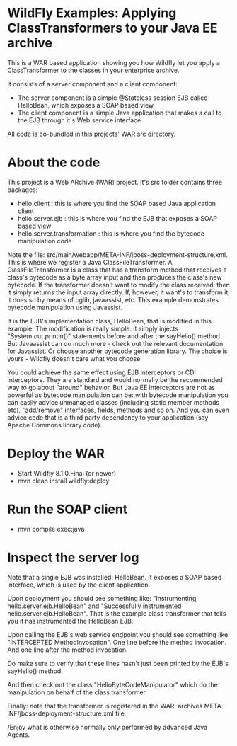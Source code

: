 WildFly Examples: Applying ClassTransformers to your Java EE archive 
========================
This is a WAR based application showing you how Wildfly let you apply a ClassTransformer to the classes in your enterprise archive.

It consists of a server component and a client component:
* The server component is a simple @Stateless session EJB called HelloBean, which exposes a SOAP based view
* The client component is a simple Java application that makes a call to the EJB through it's Web service interface

All code is co-bundled in this projects' WAR src directory.
 
About the code 
========================
This project is a Web ARchive (WAR) project. It's src folder contains three packages:
* hello.client : this is where you find the SOAP based Java application client
* hello.server.ejb : this is where you find the EJB that exposes a SOAP based view
* hello.server.transformation : this is where you find the bytecode manipulation code

Note the file: src/main/webapp/META-INF/jboss-deployment-structure.xml. 
This is where we register a Java ClassFileTransformer.
A ClassFileTransformer is a class that has a transform method that receives a class's bytecode as a byte array input and then produces the class's new bytecode.
If the transformer doesn't want to modify the class received, then it simply returns the input array directly.
If, however, it want's to transform it, it does so by means of cglib, javaassist, etc. 
This example demonstrates bytecode manipulation using Javassist.

It is the EJB's implementation class, HelloBean, that is modified in this example. 
The modification is really simple: it simply injects "System.out.println()" statements before and after the sayHello() method.
But Javaassist can do much more - check out the relevant documentation for Javassist. 
Or choose another bytecode generation library. 
The choice is yours - Wildfly doesn't care what you choose. 

You could achieve the same effect using EJB interceptors or CDI interceptors. They are standard and would normally be the recommended way to go about "around" behavior.
But Java EE interceptors are not as powerful as bytecode manipulation can be: with bytecode manipulation you can easily advice unmanaged classes (including static member methods etc), "add/remove" interfaces, fields, methods and so on.
And you can even advice code that is a third party dependency to your application (say Apache Commons library code).   

Deploy the WAR 
========================
* Start Wildfly 8.1.0.Final (or newer)
* mvn clean install wildfly:deploy

Run the SOAP client 
========================
* mvn compile exec:java

Inspect the server log  
========================
Note that a single EJB was installed: HelloBean. It exposes a SOAP based interface, which is used by the client application.

Upon deployment you should see something like: "Instrumenting hello.server.ejb.HelloBean" and "Successfully instrumented hello.server.ejb.HelloBean".
That is the example class transformer that tells you it has instrumented the HelloBean EJB.

Upon calling the EJB's web service endpoint you should see something like: "INTERCEPTED MethodInvocation".
One line before the method invocation. And one line after the method invocation. 

Do make sure to verify that these lines hasn't just been printed by the EJB's sayHello() method.

And then check out the class "HelloByteCodeManipulator" which do the manipulation on behalf of the class transformer.

Finally: note that the transformer is registered in the WAR' archives META-INF/jboss-deployment-structure.xml file.

/Enjoy what is otherwise normally only performed by advanced Java Agents.  
